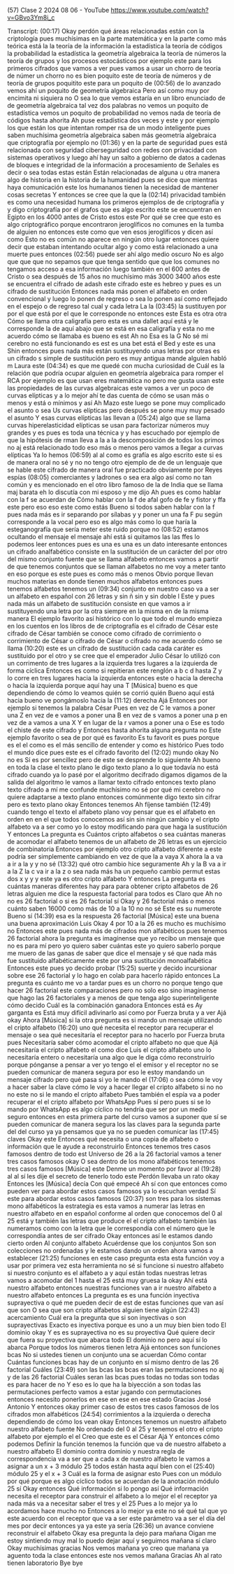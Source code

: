 (57) Clase 2 2024 08 06 - YouTube
https://www.youtube.com/watch?v=GBvo3Ym8i_c

Transcript:
(00:17) Okay perdón qué áreas relacionadas están con la criptología pues muchísimas en la parte matemática y en la parte como más teórica está la la teoría de la información la estadística la teoría de códigos la probabilidad la estadística la geometría algebraica la teoría de números la teoría de grupos y los procesos estocásticos por ejemplo este para los primeros cifrados que vamos a ver pues vamos a usar un chorro de teoría de númer un chorro no es bien poquito este de teoría de números y de teoría de grupos poquitito este para un poquito de
(00:56) de lo avanzado vemos ahí un poquito de geometría algebraica Pero así como muy por encimita ni siquiera no O sea lo que vemos estaría en un libro enunciado de de geometría algebraica tal vez dos palabras no vemos un poquito de estadística vemos un poquito de probabilidad no vemos nada de teoría de códigos hasta ahorita Ah puse estadística dos veces y este y por ejemplo los que están los que intentan romper rsa de un modo inteligente pues saben muchísima geometría algebraica saben más geometría algebraica que criptografía por ejemplo no
(01:36) y en la parte de seguridad pues está relacionada con seguridad ciberseguridad con redes con privacidad con sistemas operativos y luego ahí hay un salto a gobierno de datos a cadenas de bloques e integridad de la información a procesamiento de Señales es decir o sea todas estas están Están relacionadas de alguna u otra manera algo de historia en la historia de la humanidad pues se dice que mientras haya comunicación este los humananos tienen la necesidad de mantener cosas secretas Y entonces se cree que la que la
(02:14) privacidad también es como una necesidad humana los primeros ejemplos de de criptografía y y digo criptografía por el grafos que es algo escrito este se encuentran en Egipto en los 4000 antes de Cristo estos este Por qué se cree que esto es algo criptográfico porque encontraron jeroglíficos no comunes en la tumba de alguien no entonces este como que ven esos jeroglíficos y dicen así como Esto no es común no aparece en ningún otro lugar entonces quiere decir que estaban intentando ocultar algo y como está relacionado a una muerte pues entonces
(02:56) puede ser ahí algo medio oscuro No es algo que que que no sepamos que que tenga sentido que que los comunes no tengamos acceso a esa información luego también en el 600 antes de Cristo o sea después de 15 años no muchísimo más 3000 3400 años este se encuentra el cifrado de adash este cifrado este es hebreo y pues es un cifrado de sustitución Entonces nada más ponen el alfabeto en orden convencional y luego lo ponen de regreso o sea lo ponen así como reflejado en el espejo o de regreso tal cual y cada letra La la
(03:45) la sustituyen por por el que está por el que le corresponde no entonces este Esta es otra otra Cómo se llama otra caligrafía pero esta es una dallet aquí está y le corresponde la de aquí abajo que se está en esa caligrafía y esta no me acuerdo cómo se llamaba es bueno es est Ah no Esa es la G No sé mi cerebro no está funcionando es est es una bet está el Bed y este es una Shin entonces pues nada más están sustituyendo unas letras por otras es un cifrado s simple de sustitución pero es muy antigua mande alguien habló m Laura este
(04:34) es que me quedé con mucha curiosidad de Cuál es la relación que podría ocupar alguien en geometría algebraica para romper el RCA por ejemplo es que usan eres matemática no pero me gusta usan este las propiedades de las curvas algebraicas este vamos a ver un poco de curvas elípticas y a lo mejor ahí te das cuenta de cómo se usan más o menos y está o mínimos y así Ah Mazo este luego se pone muy complicado el asunto o sea Us curvas elípticas pero después se pone muy muy pesado el asunto Y esas curvas elípticas las llevan a
(05:24) algo que se llama curvas hiperelasticidad elípticas se usan para factorizar números muy grandes y es pues es toda una técnica y y has escuchado por ejemplo de que la hipótesis de rman lleva a la a la descomposición de todos los primos no aj está relacionado todo eso más o menos pero vamos a llegar a curvas elípticas Ya lo hemos
(06:59) al al como es grafía es algo escrito este si es de manera oral no sé y no no tengo otro ejemplo de de de un lenguaje que se hable este cifrado de manera oral fue practicado obviamente por Reyes espías
(08:05) comerciantes y ladrones o sea era algo así como no tan común y es mencionado en el otro libro famoso de la de India que se llama maj barata eh lo discutía con mi esposo y me dijo Ah pues es como hablar con la f se acuerdan de Cómo hablar con la f de afal gofo de fe y fistor y ffa este pero eso eso este como estás Bueno si todos saben hablar con la f pues nada más es ir separando por sílabas y y poner un una fa F pu según corresponde a la vocal pero eso es algo más como lo que haría la esteganografía que sería meter este ruido porque no
(08:52) estamos ocultando el mensaje el mensaje ahí está si quitamos las las ffes lo podemos leer entonces pues es una es una es un dato interesante entonces un cifrado analfabético consiste en la sustitución de un carácter del por otro del mismo conjunto fuente que se llama alfabeto entonces vamos a partir de que tenemos conjuntos que se llaman alfabetos no me voy a meter tanto en eso porque es este pues es como más o menos Obvio porque llevan muchos materias en donde tienen muchos alfabetos entonces pues tenemos alfabetos tenemos un
(09:34) conjunto en nuestro caso va a ser un alfabeto en español con 26 letras y sin ñ sin y sin doble l Este y pues nada más un alfabeto de sustitución consiste en que vamos a ir sustituyendo una letra por la otra siempre en la misma en de la misma manera El ejemplo favorito así histórico con lo que todo el mundo empieza en los cuentos en los libros de de criptografía es el cifrado de César este cifrado de César también se conoce como cifrado de corrimiento o corrimiento de César o cifrado de César o cifrado no me acuerdo cómo se llama
(10:20) este es un cifrado de sustitución cada cada caráter es sustituido por el otro y se cree que el emperador Julio César lo utilizó con un corrimento de tres lugares a la izquierda tres lugares a la izquierda de forma cíclica Entonces es como si repitieran este renglón a b c d hasta Z y lo corre en tres lugares hacia la izquierda entonces este o hacia la derecha o hacia la izquierda porque aquí hay una T [Música] bueno es que dependiendo de cómo lo veamos quién se corrió quién Bueno aquí está hacia bueno ve pongámoslo hacia la
(11:12) derecha Ajá Entonces por ejemplo si tenemos la palabra César Pues en vez de C le vamos a poner una Z en vez de e vamos a poner una B en vez de s vamos a poner una p en vez de a vamos a una X Y en lugar de la r vamos a poner una o Ese es todo el chiste de este cifrado y Entonces hasta ahorita alguna pregunta no Este ejemplo favorito o sea de por qué es favorito Es tu favorit es pues porque es el el como es el más sencillo de entender y como es histórico Pues todo el mundo dice pues este es el cifrado favorito del
(12:02) mundo okay No no es Sí es por sencillez pero de este se desprende lo siguiente Ah bueno en toda la clase el texto plano le digo texto plano a lo que todavía no está cifrado cuando ya lo pasé por el algoritmo decifrado digamos digamos de la salida del algoritmo le vamos a llamar texto cifrado entonces texto plano texto cifrado a mí me confunde muchísimo no sé por qué mi cerebro no quiere adaptarse a texto plano entonces comúnmente digo texto sin cifrar pero es texto plano okay Entonces tenemos Ah fíjense también
(12:49) cuando tengo el texto el alfabeto plano voy pensar que es el alfabeto en orden en en el que todos conocemos así sin sin ningún cambio y el cripto alfabeto va a ser como yo lo estoy modificando para que haga la sustitución Y entonces La pregunta es Cuántos cripto alfabetos o sea cuántas maneras de acomodar el alfabeto tenemos de un alfabeto de 26 letras es un ejercicio de combinatoria Entonces por ejemplo otro cripto alfabeto diferente a este podría ser simplemente cambiando en vez de que la a vaya X ahora la a va a ir a la y y no sé
(13:32) qué otro cambio hice seguramente Ah y la B va a ir a la Z la c va ir a la z o sea nada más ha un pequeño cambio permut estas dos x y y y este ya es otro cripto alfabeto Y entonces La pregunta es cuántas maneras diferentes hay para para obtener cripto alfabetos de 26 letras alguien me dice la respuesta factorial para todos es Claro que Ah no no es 26 factorial o si es 26 factorial sí Okay y 26 factorial más o menos cuánto saben 16000 como más de 10 a la 10 no no sé Este es su numerote Bueno sí
(14:39) esa es la respuesta 26 factorial [Música] este una buena una buena aproximación Luis Okay 4 por 10 a la 26 es mucho es muchísimo no Entonces este pues nada más de cifrados mon alfabéticos pues tenemos 26 factorial ahora la pregunta es imagínense que yo recibo un mensaje que no es para mí pero yo quiero saber cuántas este yo quiero saberlo porque me muero de las ganas de saber que dice el mensaje y sé que nada más fue sustituido alfabéticamente este por una sustitución monoalfabética Entonces este pues yo decido probar
(15:25) suerte y decido incursionar sobre ese 26 factorial y lo hago en colab para hacerlo rápido entonces La pregunta es cuánto me vo a tardar pues es un chorro no porque tengo que hacer 26 factorial este comparaciones pero no solo eso sino imagínense que hago las 26 factoriales y a menos de que tenga algo superinteligente cómo decido Cuál es la combinación ganadora Entonces está es Ay garganta es Está muy difícil adivinarlo así como por Fuerza bruta y a ver Ajá okay Ahora [Música] si la otra pregunta es si mando un mensaje utilizando el cripto alfabeto
(16:20) uno qué necesita el receptor para recuperar el mensaje o sea qué necesitaría el receptor para no hacerlo por Fuerza bruta pues Necesitaría saber cómo acomodar el cripto alfabeto no que que Ajá necesitaría el cripto alfabeto el como dice Luis el cripto alfabeto uno lo necesitaría entero o necesitaría una algo que le diga cómo reconstruirlo porque pónganse a pensar a ver yo tengo el el emisor y el receptor no se pueden comunicar de manera segura por eso le estoy mandando un mensaje cifrado pero qué pasa si yo le mando el
(17:06) o sea cómo le voy a hacer saber la clave cómo le voy a hacer llegar el cripto alfabeto si no no no este no si le mando el cripto alfabeto Pues también el espía va a poder recuperar el el cripto alfabeto por WhatsApp Pues sí pero pues si se lo mando por WhatsApp es algo cíclico no tendría que ser por un medio seguro entonces en esta primera parte del curso vamos a suponer que sí se pueden comunicar de manera segura los las claves para la segunda parte del del curso ya ya pensamos que ya no se pueden comunicar las
(17:45) claves Okay este Entonces qué necesita o una copia de alfabeto o información que le ayude a reconstruirlo Entonces tenemos tres casos famosos dentro de todo est Universo de 26 a la 26 factorial vamos a tener tres casos famosos okay O sea dentro de los mono alfabéticos tenemos tres casos famosos [Música] este Denme un momento por favor al
(19:28) al al sí les dije el secreto de tenerlo todo este Perdón llevaba un rato okay Entonces les [Música] decía Con qué empecé Ah sí con que entonces como pueden ver para abordar estos casos famosos ya lo escuchan verdad Sí este para abordar estos casos famosos
(20:37) son tres para los sistemas mono alfabéticos la estrategia es esta vamos a numerar las letras en nuestro alfabeto en en español conforme al orden que conocemos del 0 al 25 está y también las letras que produce el el cripto alfabeto también las numeramos como con la letra que le correspondía con el número que le correspondía antes de ser cifrado Okay entonces así le estamos dando cierto orden Al conjunto alfabeto Acuérdense que los conjuntos Son son colecciones no ordenadas y le estamos dando un orden ahora vamos a establecer
(21:25) funciones en este caso pregunta esta esta función voy a usar por primera vez esta herramienta no sé si funcione si nuestro alfabeto si nuestro conjunto es el alfabeto a y aquí están todas nuestras letras vamos a acomodar del 1 hasta el 25 está muy gruesa la okay Ahí está nuestro alfabeto entonces nuestras funciones van a ir nuestro alfabeto a nuestro alfabeto entonces La pregunta es es una función inyectiva suprayectiva o qué me pueden decir de est de estas funciones que van así que son O sea que son cripto alfabetos alguien tiene algún
(22:43) acercamiento Cuál era la pregunta que si son inyectivas o son suprayectivas Exacto es inyectiva porque es uno a un muy bien bien todo El dominio okay Y es es suprayectiva no es su proyectiva Qué quiere decir que fuera su proyectiva que abarca todo El dominio no pero aquí sí lo abarca Porque todos los números tienen letra Ajá entonces son funciones bcas No si ustedes tienen un conjunto una se acuerdan Cómo contar Cuántas funciones bcas hay de un conjunto en sí mismo dentro de las 26 factorial Cuáles
(23:49) son las bcas las bcas eran las permutaciones no aj y de las 26 factorial Cuáles seran las bcas pues todas no todas son todas es para hacer de no Y eso es lo que ha la biyección a son todas las permutaciones perfecto vamos a estar jugando con permutaciones entonces necesito ponerlos en ese en ese en ese estado Gracias José Antonio Y entonces okay primer caso de estos tres casos famosos de los cifrados mon alfabéticos
(24:54) corrimientos a la izquierda o derecha dependiendo de cómo los vean okay Entonces tenemos un nuestro alfabeto nuestro alfabeto fuente No ordenado del 0 al 25 y tenemos el otro el cripto alfabeto por ejemplo el el Creo que este es el César Ajá Y entonces cómo podemos Definir la función tenemos la función que va de nuestro alfabeto a nuestro alfabeto El dominio contra dominio y nuestra regla de correspondencia va a ser que a cada x de nuestro alfabeto le vamos a asignar a un x + 3 módulo 25 todos están hasta aquí bien con el
(25:40) módulo 25 y el x + 3 Cuál es la forma de asignar esto Pues con un módulo por qué porque es algo cíclico todos se acuerdan de la anotación módulo 25 sí Okay entonces Qué información si lo pongo así Qué información necesita el receptor para construir el alfabeto a lo mejor el el receptor ya nada más va a necesitar saber el tres y el 25 Pues a lo mejor ya lo acordamos hace mucho no Entonces a lo mejor ya este no sé qué tal que yo este acuerdo con el receptor que va a ser este parámetro va a ser el día del mes por decir entonces ya ya este ya sería
(26:36) un avance conviene reconstruir el alfabeto Okay esa pregunta la dejo para mañana Oigan me estoy sintiendo muy mal lo puedo dejar aquí y seguimos mañana sí claro Okay muchísimas gracias Nos vemos mañana yo creo que mañana ya aguento toda la clase entonces este nos vemos mañana Gracias Ah al rato tienen laboratorio Bye bye
